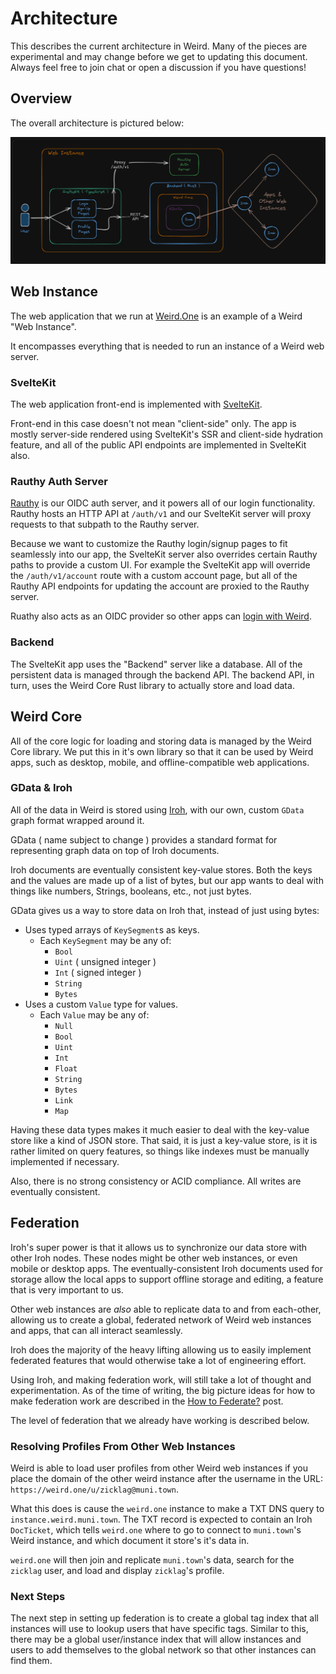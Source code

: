 # Architecture

This describes the current architecture in Weird. Many of the pieces are experimental and may change
before we get to updating this document. Always feel free to join chat or open a discussion if you
have questions!

## Overview

The overall architecture is pictured below:

![image](./docs/weird-architecture.png)

## Web Instance

The web application that we run at [Weird.One](https://weird.one) is an example of a Weird "Web Instance".

It encompasses everything that is needed to run an instance of a Weird web server.

### SvelteKit

The web application front-end is implemented with [SvelteKit](https://kit.svelte.dev).

Front-end in this case doesn't not mean "client-side" only. The app is mostly server-side rendered
using SvelteKit's SSR and client-side hydration feature, and all of the public API endpoints are
implemented in SvelteKit also.

### Rauthy Auth Server

[Rauthy] is our OIDC auth server, and it powers all of our login functionality. Rauthy hosts an HTTP
API at `/auth/v1` and our SvelteKit server will proxy requests to that subpath to the Rauthy server.

Because we want to customize the Rauthy login/signup pages to fit seamlessly into our app, the
SvelteKit server also overrides certain Rauthy paths to provide a custom UI. For example the
SvelteKit app will override the `/auth/v1/account` route with a custom account page, but all
of the Rauthy API endpoints for updating the account are proxied to the Rauthy server.

Ruathy also acts as an OIDC provider so other apps can [login with Weird](./docs/login-with-weird.md).

[Rauthy]: https://github.com/sebadob/rauthy

### Backend

The SvelteKit app uses the "Backend" server like a database. All of the persistent data is managed
through the backend API. The backend API, in turn, uses the Weird Core Rust library to actually
store and load data.

## Weird Core

All of the core logic for loading and storing data is managed by the Weird Core library. We put this
in it's own library so that it can be used by Weird apps, such as desktop, mobile, and
offline-compatible web applications.

### GData & Iroh

All of the data in Weird is stored using [Iroh], with our own, custom `GData` graph format wrapped
around it.

GData ( name subject to change ) provides a standard format for representing graph data on top of
Iroh documents.

Iroh documents are eventually consistent key-value stores. Both the keys and the values are made up
of a list of bytes, but our app wants to deal with things like numbers, Strings, booleans, etc., not
just bytes.

GData gives us a way to store data on Iroh that, instead of just using bytes:

- Uses typed arrays of `KeySegment`s as keys.
  - Each `KeySegment` may be any of:
    - `Bool`
    - `Uint` ( unsigned integer )
    - `Int` ( signed integer )
    - `String`
    - `Bytes`
- Uses a custom `Value` type for values.
  - Each `Value` may be any of:
    - `Null`
    - `Bool`
    - `Uint`
    - `Int`
    - `Float`
    - `String`
    - `Bytes`
    - `Link`
    - `Map`

Having these data types makes it much easier to deal with the key-value store like a kind of JSON
store. That said, it is just a key-value store, is it is rather limited on query features, so things
like indexes must be manually implemented if necessary.

Also, there is no strong consistency or ACID compliance. All writes are eventually consistent.

[Iroh]: https://iroh.computer/

## Federation

Iroh's super power is that it allows us to synchronize our data store with other Iroh nodes. These
nodes might be other web instances, or even mobile or desktop apps. The eventually-consistent Iroh
documents used for storage allow the local apps to support offline storage and editing, a feature
that is very important to us.

Other web instances are _also_ able to replicate data to and from each-other, allowing us to create
a global, federated network of Weird web instances and apps, that can all interact seamlessly.

Iroh does the majority of the heavy lifting allowing us to easily implement federated features that
would otherwise take a lot of engineering effort.

Using Iroh, and making federation work, will still take a lot of thought and experimentation. As of
the time of writing, the big picture ideas for how to make federation work are described in the
[How to Federate?][htf] post.

[htf]: https://zicklag.katharos.group/blog/how-to-federate/

The level of federation that we already have working is described below.

### Resolving Profiles From Other Web Instances

Weird is able to load user profiles from other Weird web instances if you place the domain of the
other weird instance after the username in the URL: `https://weird.one/u/zicklag@muni.town`.

What this does is cause the `weird.one` instance to make a TXT DNS query to `instance.weird.muni.town`.
The TXT record is expected to contain an Iroh `DocTicket`, which tells `weird.one` where to go to
connect to `muni.town`'s Weird instance, and which document it store's it's data in.

`weird.one` will then join and replicate `muni.town`'s data, search for the `zicklag` user, and load
and display `zicklag`'s profile.

### Next Steps

The next step in setting up federation is to create a global tag index that all instances will use
to lookup users that have specific tags. Similar to this, there may be a global user/instance index
that will allow instances and users to add themselves to the global network so that other instances
can find them.
